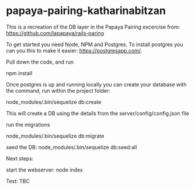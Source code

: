 # papaya-pairing-katharinabitzan

This is a recreation of the DB layer in the Papaya Pairing excercise from: https://github.com/lapapaya/rails-paring 

To get started you need Node, NPM and Postgres.
To install postgres you can you this to make it easier: https://postgresapp.com/. 

Pull down the code, and run 

npm install

Once postgres is up and running locally you can create your database with the command, run within the project folder:

node_modules/.bin/sequelize db:create

This will create a DB using the details from the server/config/config.json file 

run the migrations

node_modules/.bin/sequelize db:migrate


seed the DB:
node_modules/.bin/sequelize db:seed:all


Next steps:

start the webserver:
node index

Test: TBC
